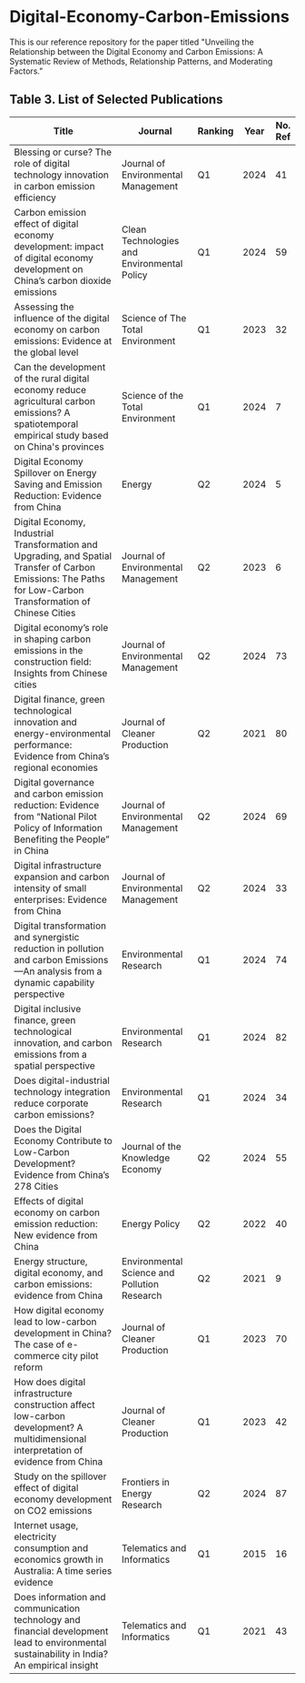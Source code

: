 # Digital-Economy-Carbon-Emissions

This is our reference repository for the paper titled "Unveiling the Relationship between the Digital Economy and Carbon Emissions: A Systematic Review of Methods, Relationship Patterns, and Moderating Factors."

## Table 3. List of Selected Publications

| Title | Journal | Ranking | Year | No. Ref |
|-------|---------|---------|------|---------|
| Blessing or curse? The role of digital technology innovation in carbon emission efficiency | Journal of Environmental Management | Q1 | 2024 | 41 |
| Carbon emission effect of digital economy development: impact of digital economy development on China’s carbon dioxide emissions | Clean Technologies and Environmental Policy | Q1 | 2024 | 59 |
| Assessing the influence of the digital economy on carbon emissions: Evidence at the global level | Science of The Total Environment | Q1 | 2023 | 32 |
| Can the development of the rural digital economy reduce agricultural carbon emissions? A spatiotemporal empirical study based on China's provinces | Science of the Total Environment | Q1 | 2024 | 7 |
| Digital Economy Spillover on Energy Saving and Emission Reduction: Evidence from China | Energy | Q2 | 2024 | 5 |
| Digital Economy, Industrial Transformation and Upgrading, and Spatial Transfer of Carbon Emissions: The Paths for Low-Carbon Transformation of Chinese Cities | Journal of Environmental Management | Q2 | 2023 | 6 |
| Digital economy’s role in shaping carbon emissions in the construction field: Insights from Chinese cities | Journal of Environmental Management | Q2 | 2024 | 73 |
| Digital finance, green technological innovation and energy-environmental performance: Evidence from China’s regional economies | Journal of Cleaner Production | Q2 | 2021 | 80 |
| Digital governance and carbon emission reduction: Evidence from “National Pilot Policy of Information Benefiting the People” in China | Journal of Environmental Management | Q2 | 2024 | 69 |
| Digital infrastructure expansion and carbon intensity of small enterprises: Evidence from China | Journal of Environmental Management | Q2 | 2024 | 33 |
| Digital transformation and synergistic reduction in pollution and carbon Emissions—An analysis from a dynamic capability perspective | Environmental Research | Q1 | 2024 | 74 |
| Digital inclusive finance, green technological innovation, and carbon emissions from a spatial perspective | Environmental Research | Q1 | 2024 | 82 |
| Does digital-industrial technology integration reduce corporate carbon emissions? | Environmental Research | Q1 | 2024 | 34 |
| Does the Digital Economy Contribute to Low-Carbon Development? Evidence from China’s 278 Cities | Journal of the Knowledge Economy | Q2 | 2024 | 55 |
| Effects of digital economy on carbon emission reduction: New evidence from China | Energy Policy | Q2 | 2022 | 40 |
| Energy structure, digital economy, and carbon emissions: evidence from China | Environmental Science and Pollution Research | Q2 | 2021 | 9 |
| How digital economy lead to low-carbon development in China? The case of e-commerce city pilot reform | Journal of Cleaner Production | Q1 | 2023 | 70 |
| How does digital infrastructure construction affect low-carbon development? A multidimensional interpretation of evidence from China | Journal of Cleaner Production | Q1 | 2023 | 42 |
| Study on the spillover effect of digital economy development on CO2 emissions | Frontiers in Energy Research | Q2 | 2024 | 87 |
| Internet usage, electricity consumption and economics growth in Australia: A time series evidence | Telematics and Informatics | Q1 | 2015 | 16 |
| Does information and communication technology and financial development lead to environmental sustainability in India? An empirical insight | Telematics and Informatics | Q1 | 2021 | 43 |
